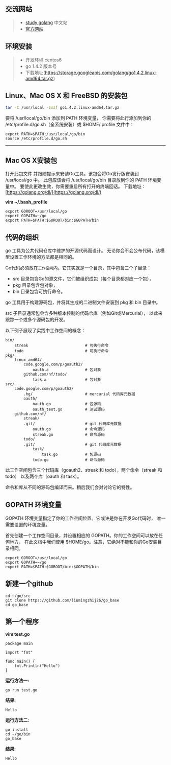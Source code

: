 ## 交流网站

> * [study golang](http://studygolang.com/) 中文站
> * [官方网站](https://golang.org/)

## 环境安装

> * 开发环境 centos6
> * go 1.4.2 版本号
> * 下载地址(https://storage.googleapis.com/golang/go1.4.2.linux-amd64.tar.gz)

## Linux、Mac OS X 和 FreeBSD 的安装包

```sh
tar -C /usr/local -zxzf go1.4.2.linux-amd64.tar.gz
```
要将 /usr/local/go/bin 添加到 PATH 环境变量， 你需要将此行添加到你的 /etc/profile.d/go.sh（全系统安装）或 $HOME/.profile 文件中：

```
export PATH=$PATH:/usr/local/go/bin
source /etc/profile.d/go.sh
```
*******

## Mac OS X安装包

打开此包文件 并跟随提示来安装Go工具。该包会将Go发行版安装到 /usr/local/go 中。
此包应该会将 /usr/local/go/bin 目录放到你的 PATH 环境变量中。 要使此更改生效，你需要重启所有打开的终端回话。
下载地址：[https://golang.org/dl/](https://golang.org/dl/)

**vim ~/.bash_profile**

```
export GOROOT=/usr/local/go
export GOPATH=~/go
export PATH=$PATH:$GOROOT/bin:$GOPATH/bin
```

## 代码的组织
go 工具为公共代码仓库中维护的开源代码而设计。 无论你会不会公布代码，该模型设置工作环境的方法都是相同的。

Go代码必须放在`工作空间`内。它其实就是一个目录，其中包含三个子目录：

* src 目录包含Go的源文件，它们被组织成包（每个目录都对应一个包），
* pkg 目录包含包对象，
* bin 目录包含可执行命令。

go 工具用于构建源码包，并将其生成的二进制文件安装到 pkg 和 bin 目录中。

src 子目录通常包会含多种版本控制的代码仓库（例如Git或Mercurial）， 以此来跟踪一个或多个源码包的开发。

以下例子展现了实践中工作空间的概念：

```
bin/
    streak                         # 可执行命令
    todo                           # 可执行命令
pkg/
    linux_amd64/
        code.google.com/p/goauth2/
            oauth.a                # 包对象
        github.com/nf/todo/
            task.a                 # 包对象
src/
    code.google.com/p/goauth2/
        .hg/                       # mercurial 代码库元数据
        oauth/
            oauth.go               # 包源码
            oauth_test.go          # 测试源码
    github.com/nf/
        streak/
        .git/                      # git 代码库元数据
            oauth.go               # 命令源码
            streak.go              # 命令源码
        todo/
        .git/                      # git 代码库元数据
            task/
                task.go            # 包源码
            todo.go                # 命令源码
```
此工作空间包含三个代码库（goauth2、streak 和 todo），两个命令（streak 和 todo） 以及两个库（oauth 和 task）。

命令和库从不同的源码包编译而来。稍后我们会对讨论它的特性。

## GOPATH 环境变量

GOPATH 环境变量指定了你的工作空间位置。它或许是你在开发Go代码时， 唯一需要设置的环境变量。

首先创建一个工作空间目录，并设置相应的 GOPATH。你的工作空间可以放在任何地方， 在此文档中我们使用 $HOME/go。注意，它绝对不能和你的Go安装目录相同。

```
export GOROOT=/usr/local/go
export GOPATH=~/go
export PATH=$PATH:$GOROOT/bin:$GOPATH/bin
```

## 新建一个github

```
cd ~/go/src
git clone https://github.com/liumingzhij26/go_base
cd go_base
```

## 第一个程序
**vim test.go**

```
package main

import "fmt"

func main() {
    fmt.Println("Hello")
}
```

**运行方法一:**

```
go run test.go
```

**结果:**
```
Hello
```

**运行方法二:**

```
go install
cd ~/go/bin
go_base

```
**结果:**
```
Hello
```

